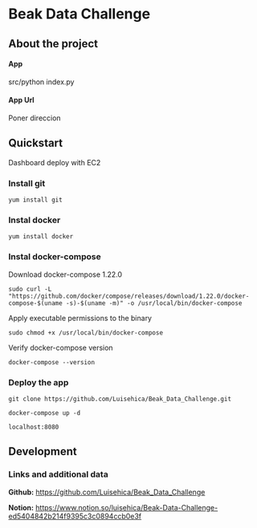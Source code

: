 # Beak Data Challenge

## About the project


#### App
src/python index.py

#### App Url
Poner direccion

## Quickstart
Dashboard deploy with EC2

### Install git
```
yum install git
```
### Instal docker 
```
yum install docker
```
### Instal docker-compose

Download docker-compose 1.22.0 
```
sudo curl -L "https://github.com/docker/compose/releases/download/1.22.0/docker-compose-$(uname -s)-$(uname -m)" -o /usr/local/bin/docker-compose
```

Apply executable permissions to the binary
```
sudo chmod +x /usr/local/bin/docker-compose
```

Verify docker-compose version
```
docker-compose --version
```


### Deploy the app

```
git clone https://github.com/Luisehica/Beak_Data_Challenge.git
```

```
docker-compose up -d
```
```
localhost:8080
```

## Development

###  Links and additional data

**Github:**
https://github.com/Luisehica/Beak_Data_Challenge

**Notion:**
https://www.notion.so/luisehica/Beak-Data-Challenge-ed5404842b214f9395c3c0894ccb0e3f